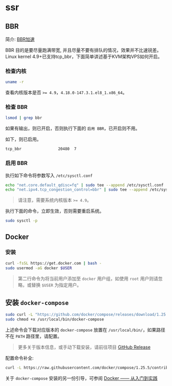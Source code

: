 # ssr

## BBR

简介: [BBR加速](https://github.com/iMeiji/shadowsocks_install/wiki)

BBR 目的是要尽量跑满带宽, 并且尽量不要有排队的情况，效果并不比速锐差。Linux kernel 4.9+已支持tcp_bbr，下面简单讲述基于KVM架构VPS如何开启。

### 检查内核

```bash
uname -r
```

查看内核版本是否 `>= 4.9`，`4.18.0-147.3.1.el8_1.x86_64`。

### 检查 BBR

```bash
lsmod | grep bbr
```

如果有输出，则已开启，否则执行下面的 `启用 BBR`，已开启则不用。

如下，则已启用。

```bash
tcp_bbr                20480  7
```

### 启用 BBR

执行如下命令将参数写入 `/etc/sysctl.conf`

```bash
echo "net.core.default_qdisc=fq" | sudo tee --append /etc/sysctl.conf
echo "net.ipv4.tcp_congestion_control=bbr" | sudo tee --append /etc/sysctl.conf
```

> 请注意，需要系统内核版本 `>= 4.9`。

执行下面的命令，立即生效，否则需要重启系统。

```bash
sudo sysctl -p
```

## Docker

### 安装

```bash
curl -fsSL https://get.docker.com | bash -
sudo usermod -aG docker $USER
```

> 第二行命令为将当前用户添加至 `docker` 用户组，如使用 `root` 用户则请忽略，或替换 `$USER` 为指定用户。

## 安装 `docker-compose`

```bash
sudo curl -L "https://github.com/docker/compose/releases/download/1.25.5/docker-compose-$(uname -s)-$(uname -m)" -o /usr/local/bin/docker-compose
sudo chmod +x /usr/local/bin/docker-compose
```

上述命令会下载对应版本的 `docker-compose` 放置在 `/usr/local/bin/`，如果路径不在 `PATH` 路径里，请配置。

> 更多关于版本信息，或手动下载安装，请前往项目 [GitHub Release](https://github.com/docker/compose/releases)

配置命令补全:

```bash
curl -L https://raw.githubusercontent.com/docker/compose/1.25.5/contrib/completion/bash/docker-compose > /etc/bash_completion.d/docker-compose
```

关于 `docker-compose` 安装的另一份引导，可参阅 [Docker —— 从入门到实践](https://yeasy.gitbook.io/docker_practice/compose/install)
